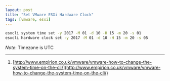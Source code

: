 ```yaml
---
layout: post
title: "Set VMware ESXi Hardware Clock"
tags: [vmware, esxi]
---
```


```bash
esxcli system time set -y 2017 -M 01 -d 10 -H 15 -m 20 -s 01
esxcli hardware clock set -y 2017 -M 01 -d 10 -H 15 -m 20 -s 05
```

*Note*: Timezone is UTC

---
1. [http://www.empirion.co.uk/vmware/vmware-how-to-change-the-system-time-on-the-cli/](http://www.empirion.co.uk/vmware/vmware-how-to-change-the-system-time-on-the-cli/)
